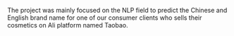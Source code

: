 The project was mainly focused on the NLP field to predict the Chinese and English brand name for one of our consumer clients who sells their cosmetics on Ali platform named Taobao.
